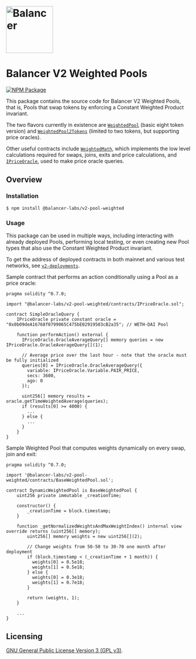 # <img src="../../logo.svg" alt="Balancer" height="128px">

# Balancer V2 Weighted Pools

[![NPM Package](https://img.shields.io/npm/v/@balancer-labs/v2-pool-weighted.svg)](https://www.npmjs.org/package/@balancer-labs/v2-pool-weighted)

This package contains the source code for Balancer V2 Weighted Pools, that is, Pools that swap tokens by enforcing a Constant Weighted Product invariant.

The two flavors currently in existence are [`WeightedPool`](./contracts/WeightedPool.sol) (basic eight token version) and [`WeightedPool2Tokens`](./contracts/WeightedPool2Tokens.sol) (limited to two tokens, but supporting price oracles).

Other useful contracts include [`WeightedMath`](./contracts/WeightedMath.sol), which implements the low level calculations required for swaps, joins, exits and price calculations, and [`IPriceOracle`](./contracts/IPriceOracle.sol), used to make price oracle queries.

## Overview

### Installation

```console
$ npm install @balancer-labs/v2-pool-weighted
```

### Usage

This package can be used in multiple ways, including interacting with already deployed Pools, performing local testing, or even creating new Pool types that also use the Constant Weighted Product invariant.

To get the address of deployed contracts in both mainnet and various test networks, see [`v2-deployments`](../deployments).

Sample contract that performs an action conditionally using a Pool as a price oracle:

```solidity
pragma solidity ^0.7.0;

import "@balancer-labs/v2-pool-weighted/contracts/IPriceOracle.sol";

contract SimpleOracleQuery {
    IPriceOracle private constant oracle = "0x0b09deA16768f0799065C475bE02919503cB2a35"; // WETH-DAI Pool

    function performAction() external {
      IPriceOracle.OracleAverageQuery[] memory queries = new IPriceOracle.OracleAverageQuery[](1);

      // Average price over the last hour - note that the oracle must be fully initialized
      queries[0] = IPriceOracle.OracleAverageQuery({
        variable: IPriceOracle.Variable.PAIR_PRICE,
        secs: 3600,
        ago: 0
      });

      uint256[] memory results = oracle.getTimeWeightedAverage(queries);
      if (results[0] >= 4000) {
        ...
      } else {
        ...
      }
    }
}
```

Sample Weighted Pool that computes weights dynamically on every swap, join and exit:

```solidity
pragma solidity ^0.7.0;

import '@balancer-labs/v2-pool-weighted/contracts/BaseWeightedPool.sol';

contract DynamicWeightedPool is BaseWeightedPool {
    uint256 private immutable _creationTime;

    constructor() {
        _creationTime = block.timestamp;
    }

    function _getNormalizedWeightsAndMaxWeightIndex() internal view override returns (uint256[] memory);
        uint256[] memory weights = new uint256[](2);

        // Change weights from 50-50 to 30-70 one month after deployment
        if (block.timestamp < (_creationTime + 1 month)) {
          weights[0] = 0.5e18;
          weights[1] = 0.5e18;
        } else {
          weights[0] = 0.3e18;
          weights[1] = 0.7e18;
        }

        return (weights, 1);
    }

    ...
}

```

## Licensing

[GNU General Public License Version 3 (GPL v3)](../../LICENSE).
